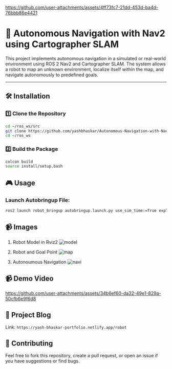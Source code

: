 
https://github.com/user-attachments/assets/4ff73fc7-21dd-453d-ba4d-76bbb86e4421
# 🚀 Autonomous Navigation with Nav2 using Cartographer SLAM
This project implements autonomous navigation in a simulated or real-world environment using ROS 2 Nav2 and Cartographer SLAM. The system allows a robot to map an unknown environment, localize itself within the map, and navigate autonomously to predefined goals.

---

## 🛠️ Installation

### 1️⃣ **Clone the Repository**  
```bash
cd ~/ros_ws/src
git clone https://github.com/yashbhaskar/Autonomous-Navigation-with-Nav2.git
cd ~/ros_ws
```
### 2️⃣ **Build the Package** 
```bash
colcon build
source install/setup.bash
```

## 🎮 Usage

### Launch Autobringup File:
```bash
ros2 launch robot_bringup autobringup.launch.py use_sim_time:=True exploration:=True
```

## 📹 Images 

1. Robot Model in Rviz2
   ![model](https://github.com/user-attachments/assets/e3c2ec1a-0901-401f-aaed-df58b7f816e1)

2. Robot and Goal Point
   ![map](https://github.com/user-attachments/assets/31df00bf-fb12-405a-be05-bcf7117147d8)

3. Autonoumous Navigation
   ![navi](https://github.com/user-attachments/assets/be0e5f33-ddd9-4266-aaac-53bf13b81a18)

## 📹 Demo Video

https://github.com/user-attachments/assets/34b6ef60-da32-49e1-829a-50cfb6e9f6d8


## 📝 Project Blog

Link: ``https://yash-bhaskar-portfolio.netlify.app/robot``

## 🤝 Contributing

Feel free to fork this repository, create a pull request, or open an issue if you have suggestions or find bugs.
